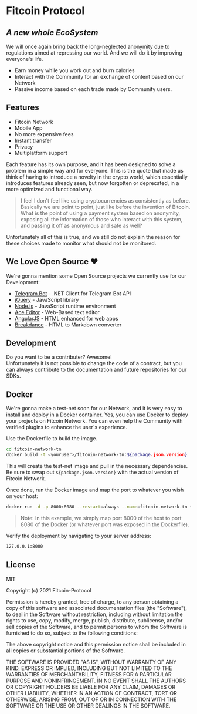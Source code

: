 # Fitcoin Protocol
## _A new whole EcoSystem_

We will once again bring back the long-neglected anonymity due to regulations aimed at repressing our world.
And we will do it by improving everyone's life.

- Earn money while you work out and burn calories
- Interact with the Community for an exchange of content based on our Network 
- Passive income based on each trade made by Community users.

## Features

- Fitcoin Network
- Mobile App
- No more expensive fees
- Instant transfer
- Privacy
- Multiplatform support

Each feature has its own purpose, and it has been designed to solve a problem in a simple way and for everyone. 
This is the quote that made us think of having to introduce a novelty in the crypto world, which essentially introduces features already seen, but now forgotten or deprecated, in a more optimized and functional way.

> I feel I don't feel like using cryptocurrencies as consistently as before.
> Basically we are point to point, just like before the invention of Bitcoin. 
> What is the point of using a payment system based on anonymity,
> exposing all the information of those who interact with this system, 
> and passing it off as anonymous and safe as well? 

Unfortunately all of this is true, and we still do not explain the reason for these choices made to monitor what should not be monitored.

## We Love Open Source ❤️

We're gonna mention some Open Source projects we currently use for our Development:

- [Telegram.Bot](https://github.com/TelegramBots/Telegram.Bot) - .NET Client for Telegram Bot API
- [jQuery] - JavaScript library
- [Node.js](https://nodejs.org/) - JavaScript runtime environment 
- [Ace Editor] - Web-Based text editor
- [AngularJS] - HTML enhanced for web apps
- [Breakdance](https://breakdance.github.io/breakdance/) - HTML to Markdown converter


## Development

Do you want to be a contributer? Awesome!<br>
Unfortunately it is not possible to change the code of a contract, but you can always contribute
to the documentation and future repositories for our SDKs.

## Docker

We're gonna make a test-net soon for our Network, and it is very easy to install and deploy in a Docker container.
Yes, you can use Docker to deploy your projects on Fitcoin Network.
You can even help the Community with verified plugins to enhance the user's experience.

Use the Dockerfile to build the image.

```sh
cd fitcoin-network-tn
docker build -t <youruser>/fitcoin-network-tn:${package.json.version} .
```

This will create the test-net image and pull in the necessary dependencies.
Be sure to swap out `${package.json.version}` with the actual
version of Fitcoin Network.

Once done, run the Docker image and map the port to whatever you wish on
your host:

```sh
docker run -d -p 8000:8080 --restart=always --name=fitcoin-network-tn <youruser>/fitcoin-network-tn:${package.json.version}
```

> Note: In this example, we simply map port 8000 of the host to port 8080 of the Docker (or whatever port was exposed in the Dockerfile).

Verify the deployment by navigating to your server address:

```sh
127.0.0.1:8000
```

## License

MIT

Copyright (c) 2021 Fitcoin-Protocol

Permission is hereby granted, free of charge, to any person
obtaining a copy of this software and associated documentation
files (the "Software"), to deal in the Software without
restriction, including without limitation the rights to use,
copy, modify, merge, publish, distribute, sublicense, and/or sell
copies of the Software, and to permit persons to whom the
Software is furnished to do so, subject to the following
conditions:

The above copyright notice and this permission notice shall be
included in all copies or substantial portions of the Software.

THE SOFTWARE IS PROVIDED "AS IS", WITHOUT WARRANTY OF ANY KIND,
EXPRESS OR IMPLIED, INCLUDING BUT NOT LIMITED TO THE WARRANTIES
OF MERCHANTABILITY, FITNESS FOR A PARTICULAR PURPOSE AND
NONINFRINGEMENT. IN NO EVENT SHALL THE AUTHORS OR COPYRIGHT
HOLDERS BE LIABLE FOR ANY CLAIM, DAMAGES OR OTHER LIABILITY,
WHETHER IN AN ACTION OF CONTRACT, TORT OR OTHERWISE, ARISING
FROM, OUT OF OR IN CONNECTION WITH THE SOFTWARE OR THE USE OR
OTHER DEALINGS IN THE SOFTWARE.

   [Ace Editor]: <http://ace.ajax.org>
   [jQuery]: <http://jquery.com>
   [AngularJS]: <http://angularjs.org>
